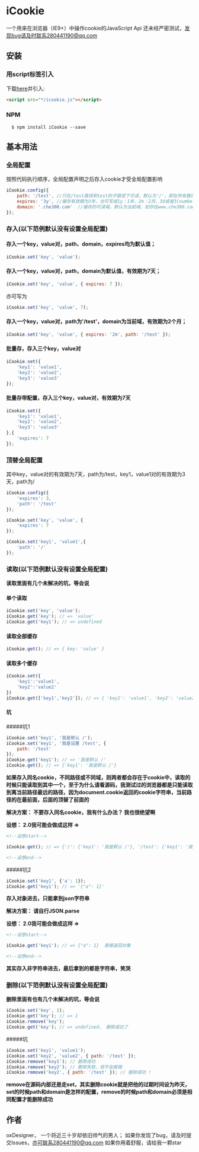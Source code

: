 # iCookie 

一个用来在浏览器（IE9+）中操作cookie的JavaScript Api
还未经严密测试，发现bug请及时联系280441190@qq.com

## 安装

### 用script标签引入

下载[here](https://)并引入:

``` html
<script src="*/icookie.js"></script>
```

### NPM
```
  $ npm install iCookie --save
```


## 基本用法

### 全局配置

按照代码执行顺序，全局配置声明之后存入cookie才受全局配置影响

``` javascript
iCookie.config({
	path: '/test', //只在/test路径和test的子路径下可读，默认为'/'，即在所有路径下可读；
	expires: '3y', //缓存有效期为3年，也可写成1y：1年、2m：2月、3d或者3(number)：3天、4h：4小时，默认为浏览器退出后缓存自动清除；
	domain: '.che300.com'  //缓存的可读域，默认为当前域，如你在www.che300.com下使用默认配置存入缓存，domain默认为www.che300.com；则只有在www.che300.com域名下才可以访问该缓存，若要让dingjia.che300.com也能访问该缓存，domain应该设为.che300.com，注意前面有“.”；
});
```

### 存入(以下范例默认没有设置全局配置)


#### 存入一个key，value对，path、domain，expires均为默认值；

``` javascript
iCookie.set('key', 'value');
```

#### 存入一个key，value对，path，domain为默认值，有效期为7天；

``` javascript
iCookie.set('key', 'value', { expires: 7 });
```
亦可写为
``` javascript
iCookie.set('key', 'value', 7);
```

#### 存入一个key，value对，path为'/test'，domain为当前域，有效期为2个月；

``` javascript
iCookie.set('key', 'value', { expires: '2m', path: '/test' });
```

#### 批量存，存入三个key，value对

``` javascript
iCookie.set({
	'key1': 'value1',
	'key2': 'value2',
	'key3': 'value3'
});
```

#### 批量存带配置，存入三个key，value对，有效期为7天

``` javascript
iCookie.set({
	'key1': 'value1',
	'key2': 'value2',
	'key3': 'value3'
},{
	'expires': 7
});
```

### 顶替全局配置

其中key，value对的有效期为7天，path为/test，key1，value1对的有效期为3天，path为/

``` javascript
iCookie.config({
	'expires': 3,
	'path': '/test'
});

iCookie.set('key', 'value', {
	'expires': 7
});

iCookie.set('key1', 'value1',{
	'path': '/'
});
```

### 读取(以下范例默认没有设置全局配置)

**读取里面有几个未解决的坑，等会说** 

#### 单个读取

```javascript
iCookie.set('key', 'value');
iCookie.get('key'); // => 'value'
iCookie.get('key1'); // => undefined
```

#### 读取全部缓存

``` javascript
iCookie.get(); // => { key: 'value' }
```

#### 读取多个缓存

``` javascript
iCookie.set({
	'key1':'value1',
	'key2':'value2'
})
iCookie.get(['key1','key2']); // => { 'key1': 'value1', 'key2': 'value2' }
```

#### 坑


#####坑1
``` javascript
iCookie.set('key1', '我是默认 /');
iCookie.set('key1', '我是设置 /test', {
	path: '/test'
});
iCookie.get('key1'); // => '我是默认 /'
iCookie.get(); // => {'key1': '我是默认 /'}
```
**如果存入同名cookie，不同路径或不同域，则两者都会存在于cookie中，读取的时候只能读取到其中一个，至于为什么请看源码，我测试过的浏览器都是只能读取到离当前路径最远的路径，因为document.cookie返回的cookie字符串，当前路径的在最前面，后面的顶替了前面的**

**解决方案： 不要存入同名cookie，我有什么办法？ 我也很绝望啊**

**设想： 2.0我可能会做成这样 =>**

``` html
<!--设想start-->
```
``` javascript
iCookie.get(); // => {'/': {'key1': '我是默认 /'}, '/test': {'key1': '我是设置 /test'}}
```
``` html
<!--设想end-->
```

#####坑2
``` javascript
iCookie.set('key1', {'a': 1});
iCookie.get('key1'); // => '{"a": 1}'
```

**存入对象进去，只能拿到json字符串**

**解决方案： 请自行JSON.parse**

**设想： 2.0我可能会做成这样 =>**

``` html
<!--设想start-->
```
``` javascript
iCookie.get('key1'); // => {"a": 1}  直接返回对象
```
``` html
<!--设想end-->
```
**其实存入非字符串进去，最后拿到的都是字符串，笑哭**


### 删除(以下范例默认没有设置全局配置)

**删除里面有也有几个未解决的坑，等会说** 

``` javascript
iCookie.set('key', 1);
iCookie.get('key'); // => 1
iCookie.remove('key');
iCookie.get('key'); // => undefined， 删除成功了
```

#####坑

```javascript
iCookie.set('key1', 'value1');
iCookie.set('key2', 'value2', { path: '/test' });
iCookie.remove('key1'); // 删除成功
iCookie.remove('key2'); // 删除失败、但不会报错
iCookie.remove('key2', { path: '/test' }); // 删除成功 !
```

**remove在源码内部还是走set，其实删除cookie就是把他的过期时间设为昨天，set的时候path和domain是怎样的配置，remove的时候path和domain必须是相同配置才能删除成功**


## 作者

oxDesigner， 一个将近三十岁却依旧帅气的男人；
如果你发现了bug，请及时提交Issues，亦可联系280441190@qq.com
如果你用着舒服，请给我一颗star